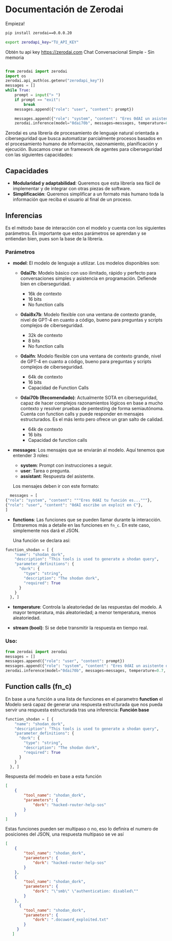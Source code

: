 # Documentación de Zerodai

Empieza!


```bash
pip install zerodai==0.0.0.20
```

```bash
export zerodapi_key="TU_API_KEY"
```
Obtén tu api key https://zerodai.com
Chat Conversacional Simple - Sin memoria
```python

from zerodai import zerodai
import os
zerodai.api_auth(os.getenv("zerodapi_key"))
messages = []
while True:
    prompt = input("> ")
    if prompt == "exit":
        break
    messages.append({"role": "user", "content": prompt})

    messages.append({"role": "system", "content": "Eres 0dAI un asistente de ciberseguridad cuya unica función es..."})
    zerodai.inference(model="0dai70b", messages=messages, temperature=0.7, stream=True)

```
Zerodai es una librería de procesamiento de lenguaje natural orientada a ciberseguridad que busca automatizar parcialmente procesos basados en el procesamiento humano de información, razonamiento, planificación y ejecución. Buscamos crear un framework de agentes para ciberseguridad con las siguientes capacidades:

## Capacidades

- **Modularidad y adaptabilidad**: Queremos que esta librería sea fácil de implementar y de integrar con otras piezas de software.
- **Simplificación**: Queremos simplificar a un formato más humano toda la información que reciba el usuario al final de un proceso.

## Inferencias

Es el método base de interacción con el modelo y cuenta con los siguientes parámetros. Es importante que estos parámetros se aprendan y se entiendan bien, pues son la base de la librería.

### Parámetros

- **model**: El modelo de lenguaje a utilizar. Los modelos disponibles son:

  - **0dai7b**: Modelo básico con uso ilimitado, rápido y perfecto para conversaciones simples y asistencia en programación. Defiende bien en ciberseguridad.
    - 16k de contexto
    - 16 bits
    - No function calls

  - **0dai8x7b**: Modelo flexible con una ventana de contexto grande, nivel de GPT-4 en cuanto a código, bueno para preguntas y scripts complejos de ciberseguridad.
    - 32k de contexto
    - 8 bits
    - No function calls

  - **0daifn**: Modelo flexible con una ventana de contexto grande, nivel de GPT-4 en cuanto a código, bueno para preguntas y scripts complejos de ciberseguridad.
    - 64k de contexto
    - 16 bits
    - Capacidad de Function Calls

  - **0dai70b (Recomendado)**: Actualmente SOTA en ciberseguridad, capaz de hacer complejos razonamientos lógicos en base a mucho contexto y resolver pruebas de pentesting de forma semiautónoma. Cuenta con function calls y puede responder en mensajes estructurados. Es el más lento pero ofrece un gran salto de calidad.
    - 64k de contexto
    - 16 bits
    - Capacidad de function calls

- **messages**: Los mensajes que se enviarán al modelo. Aquí tenemos que entender 3 roles:
  - **system**: Prompt con instrucciones a seguir.
  - **user**: Tarea o pregunta.
  - **assistant**: Respuesta del asistente.

  Los mensajes deben ir con este formato:
```python
  messages = [
{"role": "system", "content": """Eres 0dAI tu función es..."""},
{"role": "user", "content": "0dAI escribe un exploit en C"},
]
```
- **functions**: Las funciones que se pueden llamar durante la interacción. Entraremos más a detalle en las funciones en `fn_c`. En este caso, simplemente nos dará el JSON.

  Una función se declara así:
```python
function_shodan = [ {
    "name": "shodan_dork",
    "description": "This tools is used to generate a shodan query",
    "parameter_definitions": {
      "dork": {
        "type": "string",
        "description": "The shodan dork",
        "required": True
      }
    }
  }, ]
``` 




- **temperature**: Controla la aleatoriedad de las respuestas del modelo. A mayor temperatura, más aleatoriedad; a menor temperatura, menos aleatoriedad.

- **stream (bool)**: Si se debe transmitir la respuesta en tiempo real.

### Uso:
 
```python
from zerodai import zerodai
messages = []
messages.append({"role": "user", "content": prompt})
messages.append({"role": "system", "content": "Eres 0dAI un asistente de ciberseguridad cuya unica función es..."})
zerodai.inference(model="0dai70b", messages=messages, temperature=0.7, stream=True)
```
## Function calls (fn_c)
En base a una función a una lista de funciones en el parametro **function** el Modelo será capaz de generar una respuesta estructurada que nos pueda servir una respuesta estructurada tras una inferencia: 
**Función base**
```python
function_shodan = [ {
    "name": "shodan_dork",
    "description": "This tools is used to generate a shodan query",
    "parameter_definitions": {
      "dork": {
        "type": "string",
        "description": "The shodan dork",
        "required": True
      }
    }
  }, ]
``` 

Respuesta del modelo en base a esta función

```json
[
    {
        "tool_name": "shodan_dork",
        "parameters": {
            "dork": "hacked-router-help-sos"
        }
    }
]
```

Estas funciones pueden ser multipaso o no, eso lo definira el numero de posiciones del JSON, una respuesta multipaso se ve así

```json
[
    {
        "tool_name": "shodan_dork",
        "parameters": {
            "dork": "hacked-router-help-sos"
        }
    },
    {
        "tool_name": "shodan_dork",
        "parameters": {
            "dork": "\"smb\" \"authentication: disabled\""
        }
    },
      {
        "tool_name": "shodan_dork",
        "parameters": {
            "dork": ".docuword_exploited.txt"
        }
     }
   ]
```

